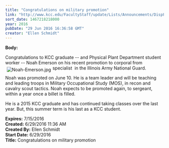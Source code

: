 ```yaml
---
title: "Congratulations on military promotion"
link: "http://www.kcc.edu/FacultyStaff/update/Lists/Announcements/DispForm.aspx?ID=2239"
sort_date: 1467218218000
year: 2016
pubDate: "29 Jun 2016 16:36:58 GMT"
creator: "Ellen Schmidt"
---
```


<div><b>Body:</b> <div class="ExternalClassA577F5CF38D841248EFD231BD5F51DFD"><p>​Congratulations to KCC graduate -- and Physical Plant Department student worker -- Noah Emerson on his recent promotion to corporal from specialist  in the Illinois Army National Guard. <img alt="Noah-Emerson.jpg" src="/FacultyStaff/update/Documents/Noah-Emerson.jpg" style="vertical-align:auto;float:left;margin:5px" /></p>
<p>Noah was promoted on June 10. He is a team leader and will be teaching and leading troops in Military Occupational Study (MOS), in recon and cavalry scout tactics. Noah expects to be promoted again, to sergeant, within a year once a billet is filled. </p>
<p>He is a 2015 KCC graduate and has continued taking classes over the last year. But, this summer term is his last as a KCC student.</p></div></div>
<div><b>Expires:</b> 7/15/2016</div>
<div><b>Created:</b> 6/29/2016 11:36 AM</div>
<div><b>Created By:</b> Ellen Schmidt</div>
<div><b>Start Date:</b> 6/29/2016</div>
<div><b>Title:</b> Congratulations on military promotion</div>
